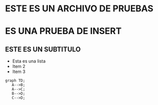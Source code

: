 # ESTE ES UN ARCHIVO DE PRUEBAS

# ES UNA PRUEBA DE INSERT


## ESTE ES UN SUBTITULO
 - Esta es una lista
 - Item 2
 - Item 3

 ```mermaid
 graph TD;
    A-->B;
    A-->C;
    B-->D;
    C-->D;
```
